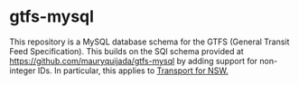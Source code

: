 gtfs-mysql
==========

This repository is a MySQL database schema for the GTFS (General Transit Feed Specification). 
This builds on the SQl schema provided at https://github.com/mauryquijada/gtfs-mysql by adding support
for non-integer IDs. In particular, this applies to [Transport for NSW.](https://opendata.transport.nsw.gov.au/)
